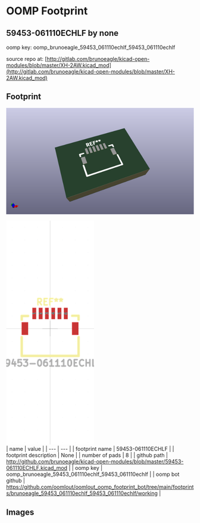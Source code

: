 # OOMP Footprint  
## 59453-061110ECHLF  by none  
  
oomp key: oomp_brunoeagle_59453_061110echlf_59453_061110echlf  
  
source repo at: [http://gitlab.com/brunoeagle/kicad-open-modules/blob/master/XH-2AW.kicad_mod](http://gitlab.com/brunoeagle/kicad-open-modules/blob/master/XH-2AW.kicad_mod)  
## Footprint  
  
[![working_kicad_pcb_3d.png](working_kicad_pcb_3d_600.png)](working_kicad_pcb_3d.png)  
  
[![working.png](working_600.png)](working.png)  
| name | value | 
| --- | --- | 
| footprint name | 59453-061110ECHLF | 
| footprint description | None | 
| number of pads | 8 | 
| github path | http://github.com/brunoeagle/kicad-open-modules/blob/master/59453-061110ECHLF.kicad_mod | 
| oomp key | oomp_brunoeagle_59453_061110echlf_59453_061110echlf | 
| oomp bot github | https://github.com/oomlout/oomlout_oomp_footprint_bot/tree/main/footprints/brunoeagle_59453_061110echlf_59453_061110echlf/working | 
## Images  
